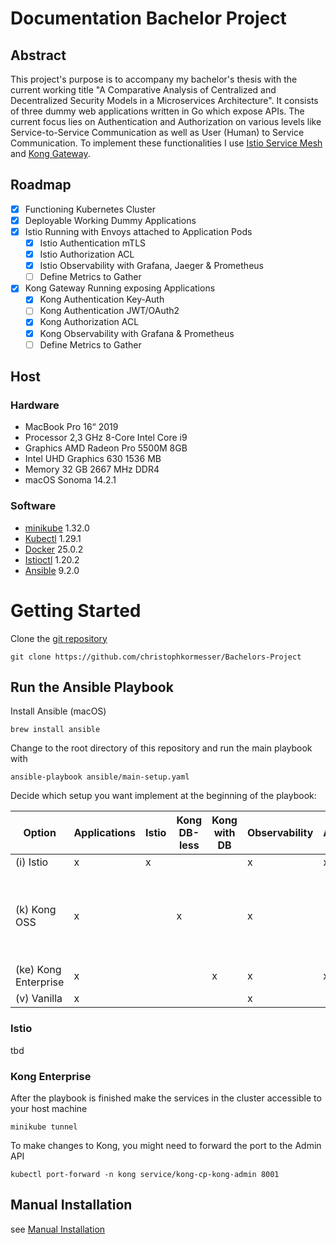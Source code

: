 # Documentation Bachelor Project

## Abstract

This project's purpose is to accompany my bachelor's thesis with the current working title "A Comparative Analysis of Centralized and Decentralized Security Models in a Microservices Architecture". It consists of three dummy web applications written in Go which expose APIs.
The current focus lies on Authentication and Authorization on various levels like Service-to-Service Communication as well as User (Human) to Service Communication. To implement these functionalities I use [Istio Service Mesh](https://istio.io/) and [Kong Gateway](https://konghq.com/products/kong-gateway).

## Roadmap

- [x] Functioning Kubernetes Cluster
- [x] Deployable Working Dummy Applications
- [x] Istio Running with Envoys attached to Application Pods
  - [x] Istio Authentication mTLS
  - [x] Istio Authorization ACL
  - [x] Istio Observability with Grafana, Jaeger & Prometheus
  - [ ] Define Metrics to Gather
- [x] Kong Gateway Running exposing Applications
  - [x] Kong Authentication Key-Auth
  - [ ] Kong Authentication JWT/OAuth2
  - [x] Kong Authorization ACL
  - [x] Kong Observability with Grafana & Prometheus
  - [ ] Define Metrics to Gather

## Host

### Hardware

- MacBook Pro 16“ 2019
- Processor 2,3 GHz 8-Core Intel Core i9
- Graphics AMD Radeon Pro 5500M 8GB
- Intel UHD Graphics 630 1536 MB
- Memory 32 GB 2667 MHz DDR4
- macOS Sonoma 14.2.1

### Software

- [minikube](https://minikube.sigs.k8s.io/docs/) 1.32.0
- [Kubectl](https://kubernetes.io/docs/reference/kubectl/) 1.29.1
- [Docker](https://www.docker.com/) 25.0.2
- [Istioctl](https://istio.io/latest/docs/ops/diagnostic-tools/istioctl/) 1.20.2
- [Ansible](https://www.ansible.com) 9.2.0

# Getting Started

Clone the [git repository](https://github.com/christophkormesser/Bachelors-Project)

```shell
git clone https://github.com/christophkormesser/Bachelors-Project
```

## Run the Ansible Playbook

Install Ansible (macOS)
```shell
brew install ansible
```

Change to the root directory of this repository and run the main playbook with
```shell
ansible-playbook ansible/main-setup.yaml
```

Decide which setup you want implement at the beginning of the playbook:

| Option               | Applications | Istio | Kong DB-less | Kong with DB | Observability | Authentication | Authorization | Comments                                                 |
|----------------------|--------------|-------|--------------|--------------|---------------|----------------|---------------|----------------------------------------------------------|
| (i) Istio            | x            | x     |              |              | x             | x              | x             |                                                          |
| (k) Kong OSS         | x            |       | x            |              | x             |                |               | No support for Consumer Groups which are needed for ACLs |
| (ke) Kong Enterprise | x            |       |              | x            | x             | x              | x             |                                                          |
| (v) Vanilla          | x            |       |              |              | x             |                |               |                                                          |

### Istio

tbd

### Kong Enterprise
After the playbook is finished make the services in the cluster accessible to your host machine

```shell
minikube tunnel
```

To make changes to Kong, you might need to forward the port to the Admin API

```shell
kubectl port-forward -n kong service/kong-cp-kong-admin 8001
```

## Manual Installation

see [Manual Installation](docs/Manual-Installation-Start)